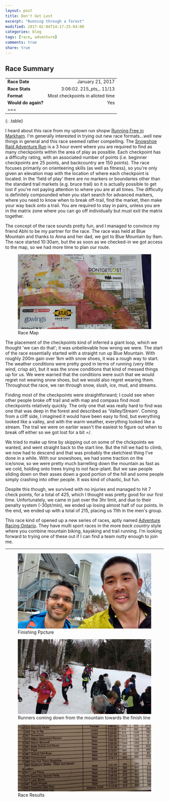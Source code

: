 ```yaml
---
layout: post
title: Don't Get Lost
excerpt: "Running through a forest"
modified: 2017-02-04T14:17:25-04:00
categories: blog
tags: [race, adventure]
comments: true
share: true
---
```


## Race Summary

|                       |                   |
|:----------------------|------------------:|
| **Race Date**			| January 21, 2017	|
| **Race Stats**		| 3:06:02. 215_pts_. 11/13|
| **Format** 			| Most checkpoints in alloted time 			|
| **Would do again?** 	| Yes 							|
| ===
{: .table}

I heard about this race from my uptown run shopw [Running Free in Markham](http://www.runningfree.com/). I'm generally interested in trying out new race formats...well new things in general and this race seemed rather compelling. The [Snowshoe Raid Adventure Run](http://dontgetlost.ca/index.php/ark-locations/ark-hamilton?option=com_content&view=article&id=48&Itemid=66) is a 3 hour event where you are required to find as many checkpoints within the area of play as possible. Each checkpoint has a difficulty rating, with an associated number of points (i.e. beginner checkpoints are 25 points, and backcountry are 150 points). The race focuses primarily on orienteering skills (as well as fitness), so you're only given an elevation map with the location of where each checkpoint is located. In the 'field of play' there are no markers or boundaries other than the standard trail markets (e.g. bruce trail) so it is actually possible to get lost if you're not paying attention to where you are at all times. The difficulty is definitely compounded when you start search for advanced markers, where you need to know when to break off-trail, find the market, then make your way back onto a trail. You are required to stay in pairs, unless you are in the matrix zone where you can go off individually but must exit the matrix together.

The concept of the race sounds pretty fun, and I managed to convince my friend Abhi to be my partner for the race. The race was held at Blue Mountain and thanks to Anna and her dad, we got to Blue Mountain by 9am. The race started 10:30am, but the as soon as we checked-in we got access to the map, so we had more time to plan our route.

<figure>
	<a href="/images/dontGetLostMap.jpg"><img src="/images/dontGetLostMap.jpg" alt="image"></a>
	<figcaption>Race Map</figcaption>
</figure>

The placement of the checkpoints kind of inferred a giant loop, which we thought 'we can do that'; it was unbelievable how wrong we were. The start of the race essentially started with a straight run up Blue Mountain. With roughly 200m gain over 1km with snow shoes, it was a rough way to start. The weather conditions were pretty good in terms of running (very little wind, crisp air), but it was the snow conditions that kind of messed things up for us. We were warned that the conditions were such that we would regret not wearing snow shoes, but we would also regret wearing them. Throughout the race, we ran through snow, slush, ice, mud, and streams. 

Finding most of the checkpoints were straightforward; I could see when other people broke off trail and with map and compass find most checkpoints relatively quickly. The only one that was really hard to find was one that was deep in the forest and described as 'Valley/Stream'. Coming from a cliff side, I imagined it would have been easy to find, but everything looked like a valley, and with the warm weather, everything looked like a stream. The trail we were on earlier wasn't the easiest to figure out when to break off either so we got lost for a bit =/. 

We tried to make up time by skipping out on some of the chckpoints we wanted, and went straight back to the start line. But the hill we had to climb, we now had to descend and that was probably the sketchiest thing I've done in a while. With our snowshoes, we had some traction on the ice/snow, so we were pretty much barrelling down the mountain as fast as we cold, holding onto trees trying to not face-plant. But we saw people sliding down on their asses down a good portion of the hill and some people simply crashing into other people. It was kind of chaotic, but fun.

Despite this though, we survived with no injuries and managed to hit 7 check points, for a total of 425, which I thought was pretty good for our first time. Unfortunately, we came in just over the 3hr limit, and due to their penalty system (-30pt/min), we ended up losing almost half of our points. In the end, we ended up with a total of 215, placing us 11th in the men's group.

This race kind of opened up a new series of races, aptly named [Adventure Racing Ontario](http://www.adventureracingontario.com/). They have multi sport races in the more _back country_ style where you combine mountain biking, kayaking and trail running. I'm looking forward to trying one of these out if I can find a team nutty enough to join me.

---

<figure>
	<a href="/images/dontGetLostEnd.jpg"><img src="/images/dontGetLostEnd.jpg" alt="image"></a>
	<figcaption>Finishing Ppcture</figcaption>
</figure>

<figure>
	<a href="/images/dontGetLostRunners.jpg"><img src="/images/dontGetLostRunners.jpg" alt="image"></a>
	<figcaption>Runners coming down from the mountain towards the finish line</figcaption>
</figure>

<figure>
	<a href="/images/dontGetLostResults.jpg"><img src="/images/dontGetLostResults.jpg" alt="image"></a>
	<figcaption>Race Results</figcaption>
</figure>